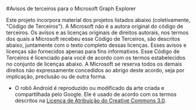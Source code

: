 #<a name="third-party-notices-for-microsoft-graph-explorer"></a>Avisos de terceiros para o Microsoft Graph Explorer

Este projeto incorpora material dos projetos listados abaixo (coletivamente, "Código de Terceiros"). A Microsoft não é a autora original do código de terceiros. Os avisos e as licenças originais de direitos autorais, nos termos dos quais a Microsoft recebeu esse Código de Terceiros, são descritos abaixo, juntamente com o texto completo dessas licenças. Esses avisos e licenças são fornecidos apenas para fins informativos. Esse Código de Terceiros é licenciado para você de acordo com os termos estabelecidos no conjunto de licenças abaixo. A Microsoft se reserva todos os demais direitos não expressamente concedidos ao abrigo deste acordo, seja por implicação, preclusão ou de outra forma. 

- O robô Android é reproduzido ou modificado da arte criada e compartilhada pelo Google. Ele é usado de acordo com os termos descritos na [Licença de Atribuição do Creative Commons 3.0](http://creativecommons.org/licenses/by/3.0/).